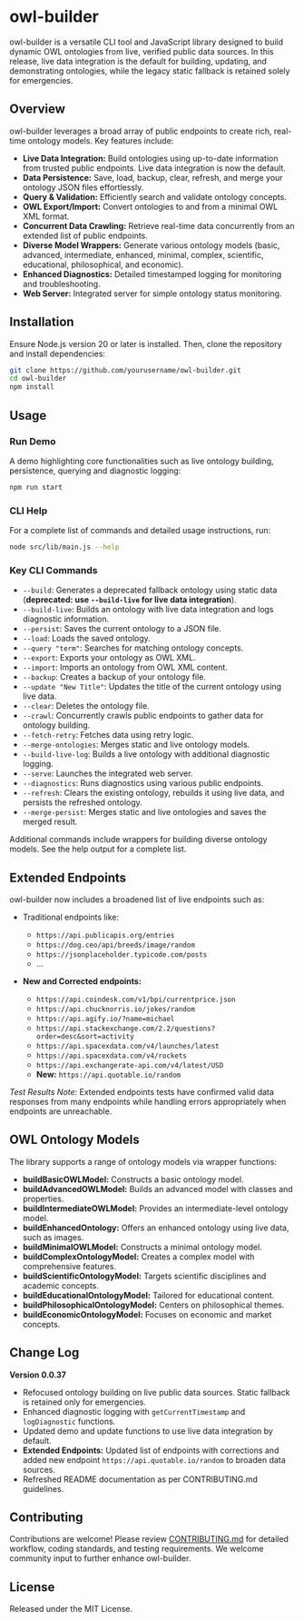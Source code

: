 # owl-builder

owl-builder is a versatile CLI tool and JavaScript library designed to build dynamic OWL ontologies from live, verified public data sources. In this release, live data integration is the default for building, updating, and demonstrating ontologies, while the legacy static fallback is retained solely for emergencies.

## Overview

owl-builder leverages a broad array of public endpoints to create rich, real-time ontology models. Key features include:

- **Live Data Integration:** Build ontologies using up-to-date information from trusted public endpoints. Live data integration is now the default.
- **Data Persistence:** Save, load, backup, clear, refresh, and merge your ontology JSON files effortlessly.
- **Query & Validation:** Efficiently search and validate ontology concepts.
- **OWL Export/Import:** Convert ontologies to and from a minimal OWL XML format.
- **Concurrent Data Crawling:** Retrieve real-time data concurrently from an extended list of public endpoints.
- **Diverse Model Wrappers:** Generate various ontology models (basic, advanced, intermediate, enhanced, minimal, complex, scientific, educational, philosophical, and economic).
- **Enhanced Diagnostics:** Detailed timestamped logging for monitoring and troubleshooting.
- **Web Server:** Integrated server for simple ontology status monitoring.

## Installation

Ensure Node.js version 20 or later is installed. Then, clone the repository and install dependencies:

```bash
git clone https://github.com/yourusername/owl-builder.git
cd owl-builder
npm install
```

## Usage

### Run Demo

A demo highlighting core functionalities such as live ontology building, persistence, querying and diagnostic logging:

```bash
npm run start
```

### CLI Help

For a complete list of commands and detailed usage instructions, run:

```bash
node src/lib/main.js --help
```

### Key CLI Commands

- `--build`: Generates a deprecated fallback ontology using static data (**deprecated: use `--build-live` for live data integration**).
- `--build-live`: Builds an ontology with live data integration and logs diagnostic information.
- `--persist`: Saves the current ontology to a JSON file.
- `--load`: Loads the saved ontology.
- `--query "term"`: Searches for matching ontology concepts.
- `--export`: Exports your ontology as OWL XML.
- `--import`: Imports an ontology from OWL XML content.
- `--backup`: Creates a backup of your ontology file.
- `--update "New Title"`: Updates the title of the current ontology using live data.
- `--clear`: Deletes the ontology file.
- `--crawl`: Concurrently crawls public endpoints to gather data for ontology building.
- `--fetch-retry`: Fetches data using retry logic.
- `--merge-ontologies`: Merges static and live ontology models.
- `--build-live-log`: Builds a live ontology with additional diagnostic logging.
- `--serve`: Launches the integrated web server.
- `--diagnostics`: Runs diagnostics using various public endpoints.
- `--refresh`: Clears the existing ontology, rebuilds it using live data, and persists the refreshed ontology.
- `--merge-persist`: Merges static and live ontologies and saves the merged result.

Additional commands include wrappers for building diverse ontology models. See the help output for a complete list.

## Extended Endpoints

owl-builder now includes a broadened list of live endpoints such as:

- Traditional endpoints like:
  - `https://api.publicapis.org/entries`
  - `https://dog.ceo/api/breeds/image/random`
  - `https://jsonplaceholder.typicode.com/posts`
  - ...

- **New and Corrected endpoints:**
  - `https://api.coindesk.com/v1/bpi/currentprice.json`
  - `https://api.chucknorris.io/jokes/random`
  - `https://api.agify.io/?name=michael`
  - `https://api.stackexchange.com/2.2/questions?order=desc&sort=activity`
  - `https://api.spacexdata.com/v4/launches/latest`
  - `https://api.spacexdata.com/v4/rockets`
  - `https://api.exchangerate-api.com/v4/latest/USD`
  - **New:** `https://api.quotable.io/random`

*Test Results Note:* Extended endpoints tests have confirmed valid data responses from many endpoints while handling errors appropriately when endpoints are unreachable.

## OWL Ontology Models

The library supports a range of ontology models via wrapper functions:

- **buildBasicOWLModel:** Constructs a basic ontology model.
- **buildAdvancedOWLModel:** Builds an advanced model with classes and properties.
- **buildIntermediateOWLModel:** Provides an intermediate-level ontology model.
- **buildEnhancedOntology:** Offers an enhanced ontology using live data, such as images.
- **buildMinimalOWLModel:** Constructs a minimal ontology model.
- **buildComplexOntologyModel:** Creates a complex model with comprehensive features.
- **buildScientificOntologyModel:** Targets scientific disciplines and academic concepts.
- **buildEducationalOntologyModel:** Tailored for educational content.
- **buildPhilosophicalOntologyModel:** Centers on philosophical themes.
- **buildEconomicOntologyModel:** Focuses on economic and market concepts.

## Change Log

**Version 0.0.37**

- Refocused ontology building on live public data sources. Static fallback is retained only for emergencies.
- Enhanced diagnostic logging with `getCurrentTimestamp` and `logDiagnostic` functions.
- Updated demo and update functions to use live data integration by default.
- **Extended Endpoints:** Updated list of endpoints with corrections and added new endpoint `https://api.quotable.io/random` to broaden data sources.
- Refreshed README documentation as per CONTRIBUTING.md guidelines.

## Contributing

Contributions are welcome! Please review [CONTRIBUTING.md](CONTRIBUTING.md) for detailed workflow, coding standards, and testing requirements. We welcome community input to further enhance owl-builder.

## License

Released under the MIT License.
